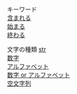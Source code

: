 キーワード  
[含まれる](含まれる.md)  
[始まる](始まる.md)  
[終わる](終わる.md)  

文字の種類
[str](str.md)  
[数字](数字.md)  
[アルファベット](アルファベット.md)  
[数字 or アルファベット](数字orアルファベット.md)  
[空文字列](空文字列.md)  
